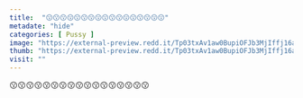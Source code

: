 ```yaml
---
title:  "😗😗😗😗😗😗😗😗😗😗😗😗😗😗😗😗😗"
metadate: "hide"
categories: [ Pussy ]
image: "https://external-preview.redd.it/Tp03txAv1aw0BupiOFJb3MjIffj16aH29NolSm6zfmU.jpg?auto=webp&s=d114e28cd267805e601437dc6f458e39c396328b"
thumb: "https://external-preview.redd.it/Tp03txAv1aw0BupiOFJb3MjIffj16aH29NolSm6zfmU.jpg?width=1080&crop=smart&auto=webp&s=1bb02ea2f9b980ba3bdbdf49fab2087c044feb87"
visit: ""
---
```

😗😗😗😗😗😗😗😗😗😗😗😗😗😗😗😗😗
